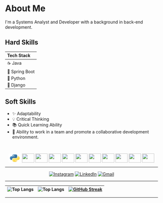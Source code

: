 <div style="text-align: left;">

**About Me**
================

I'm a Systems Analyst and Developer with a background in back-end development.

**Hard Skills**
-------------

| **Tech Stack** |
| --- |
| ☕ Java | 
| 👾 Spring Boot |
| 🐍 Python  |
| 👾 Django  |

**Soft Skills**
-------------

* ✨ Adaptability
* 💡 Critical Thinking
* 📚 Quick Learning Ability
* 🤝 Ability to work in a team and promote a collaborative development environment.

</div>

##

<div align="center" style="display: inline_block"><br>
  <img align="center" alt="Rafa-Python" height="30" width="40" src="https://raw.githubusercontent.com/devicons/devicon/master/icons/python/python-original.svg">
  <img align="center" height="30" width="40" src="https://cdn.jsdelivr.net/gh/devicons/devicon/icons/django/django-plain.svg" />
  <img align="center" height="30" width="40" src="https://cdn.jsdelivr.net/gh/devicons/devicon@latest/icons/djangorest/djangorest-original-wordmark.svg" />
  <img align="center" height="30" width="40" src="https://cdn.jsdelivr.net/gh/devicons/devicon/icons/git/git-original.svg" />
  <img align="center" height="30" width="40" src="https://cdn.jsdelivr.net/gh/devicons/devicon/icons/java/java-original.svg" />       
  <img align="center" height="30" width="40" src="https://cdn.jsdelivr.net/gh/devicons/devicon@latest/icons/spring/spring-original.svg" />
  <img align="center" height="30" width="40" src="https://cdn.jsdelivr.net/gh/devicons/devicon@latest/icons/maven/maven-original.svg" />
  <img align="center" height="30" width="40" src="https://cdn.jsdelivr.net/gh/devicons/devicon@latest/icons/swagger/swagger-original.svg" />
  <img align="center" height="30" width="40" src="https://cdn.jsdelivr.net/gh/devicons/devicon@latest/icons/postman/postman-original.svg" />
  <img align="center" height="30" width="40" src="https://cdn.jsdelivr.net/gh/devicons/devicon@latest/icons/insomnia/insomnia-original.svg" />
  <img align="center" height="30" width="40" src="https://cdn.jsdelivr.net/gh/devicons/devicon@latest/icons/docker/docker-original.svg" />              
          
 </div>

------------

 <div align="center">
 

<a href="https://instagram.com/samir.mamede" target="_blank"><img alt="Instagram"  src="https://img.shields.io/badge/instagram-%2312100E.svg?&style=for-the-badge&logo=instagram&logoColor=pink" /></a> 
   <a href="https://www.linkedin.com/in/samir-mamede" target="_blank"><img alt="LinkedIn" src="https://img.shields.io/badge/linkedin-%2312100E.svg?&style=for-the-badge&logo=linkedin&logoColor=blue" /></a> 
   <a href="mailto:anuarsamir@gmail.com" target="_blank"><img alt="Gmail" src="https://img.shields.io/badge/Gmail-%2312100E.svg?&style=for-the-badge&logo=gmail&logoColor=White" /></a>
   
</div>

------------

| ![Top Langs](https://github-readme-stats-git-masterrstaa-rickstaa.vercel.app/api/top-langs/?username=SamirMamede&layout=compact&bg_color=000&border_color=30A3DC&title_color=E94D5F&text_color=FFF) |  ![Top Langs](https://github-readme-stats-git-masterrstaa-rickstaa.vercel.app/api/top-langs/?username=SamirMamede&bg_color=000&border_color=30A3DC&title_color=E94D5F&text_color=FFF) | [![GitHub Streak](https://streak-stats.demolab.com/?user=SamirMamede&theme=bear&background=000&border=30A3DC&dates=FFF)](https://git.io/streak-stats) |
|---|---|---|

------------
<!---
<div align="center">

![Snake animation](https://github.com/SamirMamede/SamirMamede/blob/output/github-contribution-grid-snake.svg)

</div>

<hr size="" width="" color=""></hr>

<a href="#">
    <img align="center" src="https://activity-graph.herokuapp.com/graph?username=SamirMamede&theme=xcode&color=ff809d&area=true&hide_border=true&custom_title=My%20Contribution%20Graph" alt="" />
   </a>
--->

<!---
SamirMamede/SamirMamede is a ✨ special ✨ repository because its `README.md` (this file) appears on your GitHub profile.
You can click the Preview link to take a look at your changes.
--->
